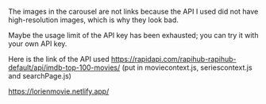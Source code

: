 The images in the carousel are not links because the API I used did not have high-resolution images, which is why they look bad.

Maybe the usage limit of the API key has been exhausted; you can try it with your own API key.

Here is the link of the API used https://rapidapi.com/rapihub-rapihub-default/api/imdb-top-100-movies/ (put in moviecontext.js, seriescontext.js and searchPage.js)

https://lorienmovie.netlify.app/

